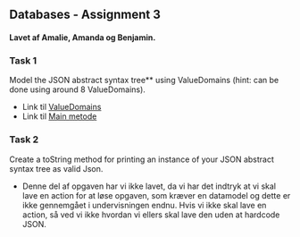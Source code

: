 ## Databases - Assignment 3

#### Lavet af Amalie, Amanda og Benjamin.

### Task 1
Model the JSON abstract syntax tree** using ValueDomains (hint: can be done using around 8 ValueDomains).

- Link til [ValueDomains](https://github.com/amandajuhl95/Assignment3/blob/master/edmasrc/assignment3.edma)
- Link til [Main metode](https://github.com/amandajuhl95/Assignment3/blob/master/src/dk/amandaogamalie/Assignment3/Assignment3.java)

### Task 2
Create a toString method for printing an instance of your JSON abstract syntax tree as valid Json.

- Denne del af opgaven har vi ikke lavet, da vi har det indtryk at vi skal lave en action for at løse opgaven, som kræver en datamodel og dette er ikke gennemgået i undervisningen endnu. Hvis vi ikke skal lave en action, så ved vi ikke hvordan vi ellers skal lave den uden at hardcode JSON. 





